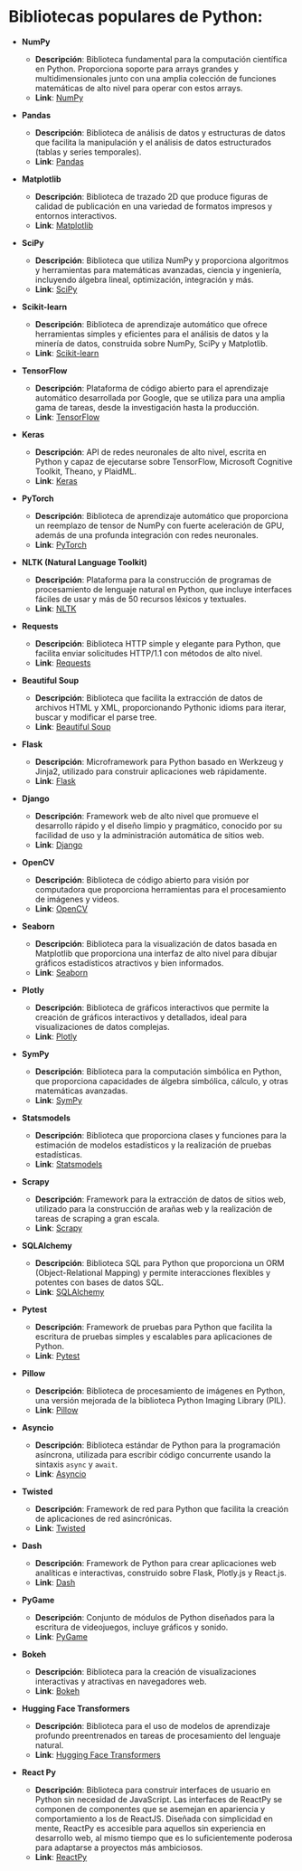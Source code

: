 # Bibliotecas populares de Python:


-   **NumPy**
    
    -   **Descripción**: Biblioteca fundamental para la computación científica en Python. Proporciona soporte para arrays grandes y multidimensionales junto con una amplia colección de funciones matemáticas de alto nivel para operar con estos arrays.
    -   **Link**: [NumPy](https://numpy.org/)
-   **Pandas**
    
    -   **Descripción**: Biblioteca de análisis de datos y estructuras de datos que facilita la manipulación y el análisis de datos estructurados (tablas y series temporales).
    -   **Link**: [Pandas](https://pandas.pydata.org/)
-   **Matplotlib**
    
    -   **Descripción**: Biblioteca de trazado 2D que produce figuras de calidad de publicación en una variedad de formatos impresos y entornos interactivos.
    -   **Link**: [Matplotlib](https://matplotlib.org/)
-   **SciPy**
    
    -   **Descripción**: Biblioteca que utiliza NumPy y proporciona algoritmos y herramientas para matemáticas avanzadas, ciencia y ingeniería, incluyendo álgebra lineal, optimización, integración y más.
    -   **Link**: [SciPy](https://www.scipy.org/)
-   **Scikit-learn**
    
    -   **Descripción**: Biblioteca de aprendizaje automático que ofrece herramientas simples y eficientes para el análisis de datos y la minería de datos, construida sobre NumPy, SciPy y Matplotlib.
    -   **Link**: [Scikit-learn](https://scikit-learn.org/stable/)
-   **TensorFlow**
    
    -   **Descripción**: Plataforma de código abierto para el aprendizaje automático desarrollada por Google, que se utiliza para una amplia gama de tareas, desde la investigación hasta la producción.
    -   **Link**: [TensorFlow](https://www.tensorflow.org/)
-   **Keras**
    
    -   **Descripción**: API de redes neuronales de alto nivel, escrita en Python y capaz de ejecutarse sobre TensorFlow, Microsoft Cognitive Toolkit, Theano, y PlaidML.
    -   **Link**: [Keras](https://keras.io/)
-   **PyTorch**
    
    -   **Descripción**: Biblioteca de aprendizaje automático que proporciona un reemplazo de tensor de NumPy con fuerte aceleración de GPU, además de una profunda integración con redes neuronales.
    -   **Link**: [PyTorch](https://pytorch.org/)
-   **NLTK (Natural Language Toolkit)**
    
    -   **Descripción**: Plataforma para la construcción de programas de procesamiento de lenguaje natural en Python, que incluye interfaces fáciles de usar y más de 50 recursos léxicos y textuales.
    -   **Link**: [NLTK](https://www.nltk.org/)
-   **Requests**
    
    -   **Descripción**: Biblioteca HTTP simple y elegante para Python, que facilita enviar solicitudes HTTP/1.1 con métodos de alto nivel.
    -   **Link**: [Requests](https://pypi.org/project/requests/)
-   **Beautiful Soup**
    
    -   **Descripción**: Biblioteca que facilita la extracción de datos de archivos HTML y XML, proporcionando Pythonic idioms para iterar, buscar y modificar el parse tree.
    -   **Link**: [Beautiful Soup](https://pypi.org/project/beautifulsoup4/)
-   **Flask**
    
    -   **Descripción**: Microframework para Python basado en Werkzeug y Jinja2, utilizado para construir aplicaciones web rápidamente.
    -   **Link**: [Flask](https://flask.palletsprojects.com/en/3.0.x/)
-   **Django**
    
    -   **Descripción**: Framework web de alto nivel que promueve el desarrollo rápido y el diseño limpio y pragmático, conocido por su facilidad de uso y la administración automática de sitios web.
    -   **Link**: [Django](https://www.djangoproject.com/)
-   **OpenCV**
    
    -   **Descripción**: Biblioteca de código abierto para visión por computadora que proporciona herramientas para el procesamiento de imágenes y videos.
    -   **Link**: [OpenCV](https://opencv.org/)
-   **Seaborn**
    
    -   **Descripción**: Biblioteca para la visualización de datos basada en Matplotlib que proporciona una interfaz de alto nivel para dibujar gráficos estadísticos atractivos y bien informados.
    -   **Link**: [Seaborn](https://seaborn.pydata.org/)
-   **Plotly**
    
    -   **Descripción**: Biblioteca de gráficos interactivos que permite la creación de gráficos interactivos y detallados, ideal para visualizaciones de datos complejas.
    -   **Link**: [Plotly](https://plotly.com/python/)
-   **SymPy**
    
    -   **Descripción**: Biblioteca para la computación simbólica en Python, que proporciona capacidades de álgebra simbólica, cálculo, y otras matemáticas avanzadas.
    -   **Link**: [SymPy](https://www.sympy.org/en/index.html)
-   **Statsmodels**
    
    -   **Descripción**: Biblioteca que proporciona clases y funciones para la estimación de modelos estadísticos y la realización de pruebas estadísticas.
    -   **Link**: [Statsmodels](https://www.statsmodels.org/)
-   **Scrapy**
    
    -   **Descripción**: Framework para la extracción de datos de sitios web, utilizado para la construcción de arañas web y la realización de tareas de scraping a gran escala.
    -   **Link**: [Scrapy](https://scrapy.org/)
-   **SQLAlchemy**
    
    -   **Descripción**: Biblioteca SQL para Python que proporciona un ORM (Object-Relational Mapping) y permite interacciones flexibles y potentes con bases de datos SQL.
    -   **Link**: [SQLAlchemy](https://www.sqlalchemy.org/)
-   **Pytest**
    
    -   **Descripción**: Framework de pruebas para Python que facilita la escritura de pruebas simples y escalables para aplicaciones de Python.
    -   **Link**: [Pytest](https://docs.pytest.org/en/8.2.x/)
-   **Pillow**
    
    -   **Descripción**: Biblioteca de procesamiento de imágenes en Python, una versión mejorada de la biblioteca Python Imaging Library (PIL).
    -   **Link**: [Pillow](https://python-pillow.org/)
-   **Asyncio**
    
    -   **Descripción**: Biblioteca estándar de Python para la programación asíncrona, utilizada para escribir código concurrente usando la sintaxis `async` y `await`.
    -   **Link**: [Asyncio](https://docs.python.org/3/library/asyncio.html)
-   **Twisted**
    
    -   **Descripción**: Framework de red para Python que facilita la creación de aplicaciones de red asincrónicas.
    -   **Link**: [Twisted](https://twisted.org/)
-   **Dash**
    
    -   **Descripción**: Framework de Python para crear aplicaciones web analíticas e interactivas, construido sobre Flask, Plotly.js y React.js.
    -   **Link**: [Dash](https://dash.plotly.com/)
-   **PyGame**
    
    -   **Descripción**: Conjunto de módulos de Python diseñados para la escritura de videojuegos, incluye gráficos y sonido.
    -   **Link**: [PyGame](https://www.pygame.org/)
-   **Bokeh**
    
    -   **Descripción**: Biblioteca para la creación de visualizaciones interactivas y atractivas en navegadores web.
    -   **Link**: [Bokeh](https://bokeh.org/)
-   **Hugging Face Transformers**
    
    -   **Descripción**: Biblioteca para el uso de modelos de aprendizaje profundo preentrenados en tareas de procesamiento del lenguaje natural.
    -   **Link**: [Hugging Face Transformers](https://huggingface.co/docs/transformers/en/index)
-   **React Py**
    
    -   **Descripción**: Biblioteca para construir interfaces de usuario en Python sin necesidad de JavaScript. Las interfaces de ReactPy se componen de componentes que se asemejan en apariencia y comportamiento a los de ReactJS. Diseñada con simplicidad en mente, ReactPy es accesible para aquellos sin experiencia en desarrollo web, al mismo tiempo que es lo suficientemente poderosa para adaptarse a proyectos más ambiciosos.
    -   **Link**: [ReactPy](https://reactpy.dev/docs/index.html)
    
